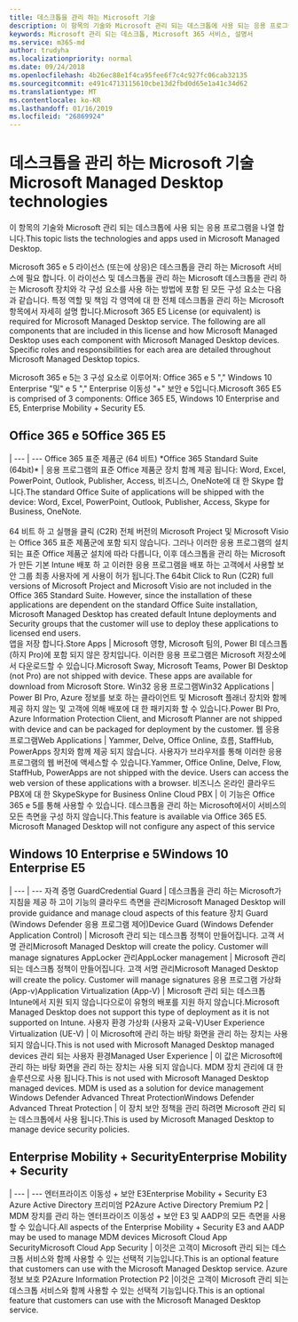 ```yaml
---
title: 데스크톱을 관리 하는 Microsoft 기술
description: 이 항목의 기술와 Microsoft 관리 되는 데스크톱에 사용 되는 응용 프로그램을 나열 합니다.
keywords: Microsoft 관리 되는 데스크톱, Microsoft 365 서비스, 설명서
ms.service: m365-md
author: trudyha
ms.localizationpriority: normal
ms.date: 09/24/2018
ms.openlocfilehash: 4b26ec88e1f4ca95fee6f7c4c927fc06cab32135
ms.sourcegitcommit: e491c4713115610cbe13d2fbd0d65e1a41c34d62
ms.translationtype: MT
ms.contentlocale: ko-KR
ms.lasthandoff: 01/16/2019
ms.locfileid: "26869924"
---
```

# <a name="microsoft-managed-desktop-technologies"></a><span data-ttu-id="4d2e2-104">데스크톱을 관리 하는 Microsoft 기술</span><span class="sxs-lookup"><span data-stu-id="4d2e2-104">Microsoft Managed Desktop technologies</span></span>

<span data-ttu-id="4d2e2-105">이 항목의 기술와 Microsoft 관리 되는 데스크톱에 사용 되는 응용 프로그램을 나열 합니다.</span><span class="sxs-lookup"><span data-stu-id="4d2e2-105">This topic lists the technologies and apps used in Microsoft Managed Desktop.</span></span>

<!-- Microsoft 365 E5; Device as a Service -->
<!-- in O365 table, standard suite, removed this sentence "Please see the Installation of Project/Visio 64bit Click to Run Addendum for important deployment instructions. -->

<span data-ttu-id="4d2e2-p101">Microsoft 365 e 5 라이선스 (또는에 상응)은 데스크톱을 관리 하는 Microsoft 서비스에 필요 합니다. 이 라이선스 및 데스크톱을 관리 하는 Microsoft 데스크톱을 관리 하는 Microsoft 장치와 각 구성 요소를 사용 하는 방법에 포함 된 모든 구성 요소는 다음과 같습니다.  특정 역할 및 책임 각 영역에 대 한 전체 데스크톱을 관리 하는 Microsoft 항목에서 자세히 설명 합니다.</span><span class="sxs-lookup"><span data-stu-id="4d2e2-p101">Microsoft 365 E5 License (or equivalent) is required for Microsoft Managed Desktop service. The following are all components that are included in this license and how Microsoft Managed Desktop uses each component with Microsoft Managed Desktop devices.  Specific roles and responsibilities for each area are detailed throughout Microsoft Managed Desktop topics.</span></span> 

<span data-ttu-id="4d2e2-109">Microsoft 365 e 5는 3 구성 요소로 이루어져: Office 365 e 5 "," Windows 10 Enterprise "및" e 5 "," Enterprise 이동성 "+" 보안 e 5입니다.</span><span class="sxs-lookup"><span data-stu-id="4d2e2-109">Microsoft 365 E5 is comprised of 3 components: Office 365 E5, Windows 10 Enterprise and E5, Enterprise Mobility + Security E5.</span></span>  

## <a name="office-365-e5"></a><span data-ttu-id="4d2e2-110">Office 365 e 5</span><span class="sxs-lookup"><span data-stu-id="4d2e2-110">Office 365 E5</span></span>
 |
 --- | ---
<span data-ttu-id="4d2e2-111">Office 365 표준 제품군 (64 비트) \*</span><span class="sxs-lookup"><span data-stu-id="4d2e2-111">Office 365 Standard Suite (64bit)\*</span></span> | <span data-ttu-id="4d2e2-112">응용 프로그램의 표준 Office 제품군 장치 함께 제공 됩니다: Word, Excel, PowerPoint, Outlook, Publisher, Access, 비즈니스, OneNote에 대 한 Skype 합니다.</span><span class="sxs-lookup"><span data-stu-id="4d2e2-112">The standard Office Suite of applications will be shipped with the device: Word, Excel, PowerPoint, Outlook, Publisher, Access, Skype for Business, OneNote.</span></span><br><br><span data-ttu-id="4d2e2-p102">64 비트 하 고 실행을 클릭 (C2R) 전체 버전의 Microsoft Project 및 Microsoft Visio는 Office 365 표준 제품군에 포함 되지 않습니다.  그러나 이러한 응용 프로그램의 설치 되는 표준 Office 제품군 설치에 따라 다릅니다, 이후 데스크톱을 관리 하는 Microsoft가 만든 기본 Intune 배포 하 고 이러한 응용 프로그램을 배포 하는 고객에서 사용할 보안 그룹 최종 사용자에 게 사용이 허가 됩니다.</span><span class="sxs-lookup"><span data-stu-id="4d2e2-p102">The 64bit Click to Run (C2R) full versions of Microsoft Project and Microsoft Visio are not included in the Office 365 Standard Suite.  However, since the installation of these applications are dependent on the standard Office Suite installation, Microsoft Managed Desktop has created default Intune deployments and Security groups that the customer will use to deploy these applications to licensed end users.</span></span>  
<span data-ttu-id="4d2e2-115">앱을 저장 합니다.</span><span class="sxs-lookup"><span data-stu-id="4d2e2-115">Store Apps</span></span> |    <span data-ttu-id="4d2e2-p103">Microsoft 영향, Microsoft 팀의, Power BI 데스크톱 (하지 Pro)에 포함 되지 않은 장치입니다. 이러한 응용 프로그램은 Microsoft 저장소에서 다운로드할 수 있습니다.</span><span class="sxs-lookup"><span data-stu-id="4d2e2-p103">Microsoft Sway, Microsoft Teams, Power BI Desktop (not Pro) are not shipped with device. These apps are available for download from Microsoft Store.</span></span>
<span data-ttu-id="4d2e2-118">Win32 응용 프로그램</span><span class="sxs-lookup"><span data-stu-id="4d2e2-118">Win32 Applications</span></span> |    <span data-ttu-id="4d2e2-119">Power BI Pro, Azure 정보를 보호 하는 클라이언트 및 Microsoft 플래너 장치와 함께 제공 하지 않는 및 고객에 의해 배포에 대 한 패키지화 할 수 있습니다.</span><span class="sxs-lookup"><span data-stu-id="4d2e2-119">Power BI Pro, Azure Information Protection Client, and Microsoft Planner are not shipped with device and can be packaged for deployment by the customer.</span></span> 
<span data-ttu-id="4d2e2-120">웹 응용 프로그램</span><span class="sxs-lookup"><span data-stu-id="4d2e2-120">Web Applications</span></span> |  <span data-ttu-id="4d2e2-p104">Yammer, Delve, Office Online, 흐름, StaffHub, PowerApps 장치와 함께 제공 되지 않습니다. 사용자가 브라우저를 통해 이러한 응용 프로그램의 웹 버전에 액세스할 수 있습니다.</span><span class="sxs-lookup"><span data-stu-id="4d2e2-p104">Yammer, Office Online, Delve, Flow, StaffHub, PowerApps are not shipped with the device. Users can access the web version of these applications with a browser.</span></span>
<span data-ttu-id="4d2e2-123">비즈니스 온라인 클라우드 PBX에 대 한 Skype</span><span class="sxs-lookup"><span data-stu-id="4d2e2-123">Skype for Business Online Cloud PBX</span></span> | <span data-ttu-id="4d2e2-p105">이 기능은 Office 365 e 5를 통해 사용할 수 있습니다. 데스크톱을 관리 하는 Microsoft에서이 서비스의 모든 측면을 구성 하지 않습니다.</span><span class="sxs-lookup"><span data-stu-id="4d2e2-p105">This feature is available via Office 365 E5. Microsoft Managed Desktop will not configure any aspect of this service</span></span>

## <a name="windows-10-enterprise-e5"></a><span data-ttu-id="4d2e2-126">Windows 10 Enterprise e 5</span><span class="sxs-lookup"><span data-stu-id="4d2e2-126">Windows 10 Enterprise E5</span></span>

 |
 --- | ---
<span data-ttu-id="4d2e2-127">자격 증명 Guard</span><span class="sxs-lookup"><span data-stu-id="4d2e2-127">Credential Guard</span></span> |  <span data-ttu-id="4d2e2-128">데스크톱을 관리 하는 Microsoft가 지침을 제공 하 고이 기능의 클라우드 측면을 관리</span><span class="sxs-lookup"><span data-stu-id="4d2e2-128">Microsoft Managed Desktop will provide guidance and manage cloud aspects of this feature</span></span>
<span data-ttu-id="4d2e2-129">장치 Guard (Windows Defender 응용 프로그램 제어)</span><span class="sxs-lookup"><span data-stu-id="4d2e2-129">Device Guard (Windows Defender Application Control)</span></span> | <span data-ttu-id="4d2e2-p106">Microsoft 관리 되는 데스크톱 정책이 만들어집니다. 고객 서명 관리</span><span class="sxs-lookup"><span data-stu-id="4d2e2-p106">Microsoft Managed Desktop will create the policy. Customer will manage signatures</span></span>
<span data-ttu-id="4d2e2-132">AppLocker 관리</span><span class="sxs-lookup"><span data-stu-id="4d2e2-132">AppLocker management</span></span> |  <span data-ttu-id="4d2e2-p107">Microsoft 관리 되는 데스크톱 정책이 만들어집니다. 고객 서명 관리</span><span class="sxs-lookup"><span data-stu-id="4d2e2-p107">Microsoft Managed Desktop will create the policy. Customer will manage signatures</span></span>
<span data-ttu-id="4d2e2-135">응용 프로그램 가상화 (App-v)</span><span class="sxs-lookup"><span data-stu-id="4d2e2-135">Application Virtualization (App-V)</span></span> |    <span data-ttu-id="4d2e2-136">Microsoft 관리 되는 데스크톱 Intune에서 지원 되지 않습니다으로이 유형의 배포를 지원 하지 않습니다.</span><span class="sxs-lookup"><span data-stu-id="4d2e2-136">Microsoft Managed Desktop does not support this type of deployment as it is not supported on Intune.</span></span>
<span data-ttu-id="4d2e2-137">사용자 환경 가상화 (사용자 교육-V)</span><span class="sxs-lookup"><span data-stu-id="4d2e2-137">User Experience Virtualization (UE-V)</span></span> | <span data-ttu-id="4d2e2-138">이 Microsoft에 관리 하는 바탕 화면을 관리 하는 장치는 사용 되지 않습니다.</span><span class="sxs-lookup"><span data-stu-id="4d2e2-138">This is not used with Microsoft Managed Desktop managed devices</span></span>
<span data-ttu-id="4d2e2-139">관리 되는 사용자 환경</span><span class="sxs-lookup"><span data-stu-id="4d2e2-139">Managed User Experience</span></span>  | <span data-ttu-id="4d2e2-p108">이 값은 Microsoft에 관리 하는 바탕 화면을 관리 하는 장치는 사용 되지 않습니다. MDM 장치 관리에 대 한 솔루션으로 사용 됩니다.</span><span class="sxs-lookup"><span data-stu-id="4d2e2-p108">This is not used with Microsoft Managed Desktop managed devices. MDM is used as a solution for device management</span></span>
<span data-ttu-id="4d2e2-142">Windows Defender Advanced Threat Protection</span><span class="sxs-lookup"><span data-stu-id="4d2e2-142">Windows Defender Advanced Threat Protection</span></span> |   <span data-ttu-id="4d2e2-143">이 장치 보안 정책을 관리 하려면 Microsoft 관리 되는 데스크톱에서 사용 됩니다.</span><span class="sxs-lookup"><span data-stu-id="4d2e2-143">This is used by Microsoft Managed Desktop to manage device security policies.</span></span> 

## <a name="enterprise-mobility--security"></a><span data-ttu-id="4d2e2-144">Enterprise Mobility + Security</span><span class="sxs-lookup"><span data-stu-id="4d2e2-144">Enterprise Mobility + Security</span></span> 

 |
 --- | ---
<span data-ttu-id="4d2e2-145">엔터프라이즈 이동성 + 보안 E3</span><span class="sxs-lookup"><span data-stu-id="4d2e2-145">Enterprise Mobility + Security E3</span></span><br><span data-ttu-id="4d2e2-146">Azure Active Directory 프리미엄 P2</span><span class="sxs-lookup"><span data-stu-id="4d2e2-146">Azure Active Directory Premium P2</span></span> |    <span data-ttu-id="4d2e2-147">MDM 장치를 관리 하는 엔터프라이즈 이동성 + 보안 E3 및 AADP의 모든 측면을 사용할 수 있습니다.</span><span class="sxs-lookup"><span data-stu-id="4d2e2-147">All aspects of the Enterprise Mobility + Security E3 and AADP may be used to manage MDM devices</span></span>
<span data-ttu-id="4d2e2-148">Microsoft Cloud App Security</span><span class="sxs-lookup"><span data-stu-id="4d2e2-148">Microsoft Cloud App Security</span></span> |  <span data-ttu-id="4d2e2-149">이것은 고객이 Microsoft 관리 되는 데스크톱 서비스와 함께 사용할 수 있는 선택적 기능입니다.</span><span class="sxs-lookup"><span data-stu-id="4d2e2-149">This is an optional feature that customers can use with the Microsoft Managed Desktop service.</span></span>
<span data-ttu-id="4d2e2-150">Azure 정보 보호 P2</span><span class="sxs-lookup"><span data-stu-id="4d2e2-150">Azure Information Protection P2</span></span>  |<span data-ttu-id="4d2e2-151">이것은 고객이 Microsoft 관리 되는 데스크톱 서비스와 함께 사용할 수 있는 선택적 기능입니다.</span><span class="sxs-lookup"><span data-stu-id="4d2e2-151">This is an optional feature that customers can use with the Microsoft Managed Desktop service.</span></span>
